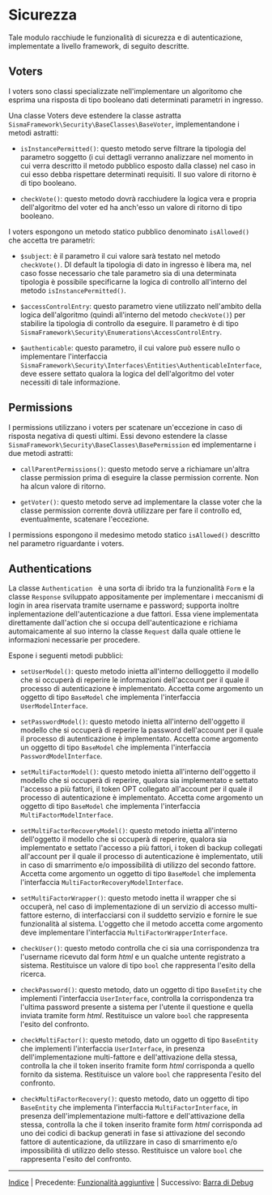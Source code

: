 # Sicurezza

Tale modulo racchiude le funzionalità di sicurezza e di autenticazione, implementate a livello framework, di seguito descritte.

## Voters

I voters sono classi specializzate nell'implementare un algoritomo che esprima una risposta di tipo booleano dati determinati parametri in ingresso.

Una classe Voters deve estendere la classe astratta `SismaFramework\Security\BaseClasses\BaseVoter`, implementandone i metodi astratti:

* `isInstancePermitted()`: questo metodo serve filtrare la tipologia del parametro soggetto (i cui dettagli verranno analizzare nel momento in cui verra descritto il metodo pubblico esposto dalla classe) nel caso in cui esso debba rispettare determinati requisiti. Il suo valore di ritorno è di tipo booleano.
- `checkVote()`: questo metodo dovrà racchiudere la logica vera e propria dell'algoritmo del voter ed ha anch'esso un valore di ritorno di tipo  booleano.

I voters espongono un metodo statico pubblico denominato `isAllowed()` che accetta tre parametri:

- `$subject`: è il parametro il cui valore sarà testato nel metodo `checkVote()`.  DI default la tipologia di dato in ingresso è libera ma, nel caso fosse necessario che tale parametro sia di una determinata tipologia è possibile specificarne la logica di controllo all'interno del metodo `isInstancePermitted()`.

- `$accessControlEntry`: questo parametro viene utilizzato nell'ambito della logica dell'algoritmo (quindi all'interno del metodo `checkVote()`) per stabilire la tipologia di controllo da eseguire. Il parametro è di tipo `SismaFramework\Security\Enumerations\AccessControlEntry`.

- `$authenticable`: questo parametro, il cui valore può essere nullo o implementare l'interfaccia `SismaFramework\Security\Interfaces\Entities\AuthenticableInterface`, deve essere settato qualora la logica del dell'algoritmo del voter necessiti di tale informazione.

## Permissions

I permissions utilizzano i voters per scatenare un'eccezione in caso di risposta negativa di questi ultimi. Essi devono estendere la classe `SismaFramework\Security\BaseClasses\BasePermission` ed implementarne i due metodi astratti:

- `callParentPermissions()`: questo metodo serve a richiamare un'altra classe permission prima di eseguire la classe permission corrente. Non ha alcun valore di ritorno.

- `getVoter()`: questo metodo serve ad implementare la classe voter che la classe permission corrente dovrà utilizzare per fare il controllo ed, eventualmente, scatenare l'eccezione.

I permissions espongono il medesimo metodo statico `isAllowed()` descritto nel parametro riguardante i voters.

## Authentications

La classe `Authentication ` è una sorta di ibrido tra la funzionalità `Form` e la classe `Response` sviluppato appositamente per implementare i meccanismi di login in area riservata tramite username e password; supporta inoltre inplementazione dell'autenticazione a due fattori. Essa viene implementata direttamente dall'action che si occupa dell'autenticazione e richiama automaicamente al suo interno la classe `Request` dalla quale ottiene le informazioni necessarie per procedere.

Espone i seguenti metodi pubblici:

* `setUserModel()`: questo metodo inietta all'interno dellìoggetto il modello che si occuperà di reperire le informazioni dell'account per il quale il processo di autenticazione è implementato. Accetta come argomento un oggetto di tipo `BaseModel` che implementa l'interfaccia `UserModelInterface`.

* `setPasswordModel()`: questo metodo inietta all'interno dell'oggetto il modello che si occuperà di reperire la password dell'account per il quale il processo di autenticazione è implementato. Accetta come argomento un oggetto di tipo `BaseModel` che implementa l'interfaccia `PasswordModelInterface`.

* `setMultiFactorModel()`: questo metodo inietta all'interno dell'oggetto il modello che si occuperà di reperire, qualora sia implementato e settato l'accesso a più fattori, il token OPT collegato all'account per il quale il processo di autenticazione è implementato. Accetta come argomento un oggetto di tipo `BaseModel` che implementa l'interfaccia `MultiFactorModelInterface`.

* `setMultiFactorRecoveryModel()`: questo metodo inietta all'interno dell'oggetto il modello che si occuperà di reperire, qualora sia implementato e settato l'accesso a più fattori, i token di backup collegati all'account per il quale il processo di autenticazione è implementato, utili in caso di smarrimento e/o impossibilità di utilizzo del secondo fattore. Accetta come argomento un oggetto di tipo `BaseModel` che implementa l'interfaccia `MultiFactorRecoveryModelInterface`.

* `setMultiFactorWrapper()`: questo metodo inetta il wrapper che si occuperà, nel caso di implementazione di un servizio di accesso multi-fattore esterno, di interfacciarsi con il suddetto servizio e fornire le sue funzionalità al sistema. L'oggetto che il metodo accetta come argomento deve implementare l'interfaccia `MultiFactorWrapperInterface`.

* `checkUser()`: questo metodo controlla che ci sia una corrispondenza tra l'username ricevuto dal form *html* e un qualche untente registrato a sistema. Restituisce un valore di tipo `bool` che rappresenta l'esito della ricerca.

* `checkPassword()`: questo metodo, dato un oggetto di tipo `BaseEntity` che implementi l'interfaccia `UserInterface`, controlla la corrispondenza tra l'ultima password presente a sistema per l'utente il questione e quella inviata tramite form *html*. Restituisce un valore `bool` che rappresenta l'esito del confronto.

* `checkMultiFactor()`: questo metodo, dato un oggetto di tipo `BaseEntity` che implementi l'interfaccia `UserInterface`, in presenza dell'implementazione multi-fattore e dell'attivazione della stessa, controlla la che il token inserito framite form *html* corrisponda a quello fornito da sistema. Restituisce un valore `bool` che rappresenta l'esito del confronto.

* `checkMultiFactorRecovery()`: questo metodo, dato un oggetto di tipo `BaseEntity` che implementa l'interfaccia `MultiFactorInterface`, in presenza dell'implementazione multi-fattore e dell'attivazione della stessa, controlla la che il token inserito framite form *html* corrisponda ad uno dei codici di backup generati in fase si attivazione del secondo fattore di autenticazione, da utilizzare in caso di smarrimento e/o impossibilità di utilizzo dello stesso. Restituisce un valore `bool` che rappresenta l'esito del confronto.

* * *

[Indice](index.md) | Precedente: [Funzionalità aggiuntive](orm-additional-features.md) | Successivo: [Barra di Debug](debug-bar.md)


